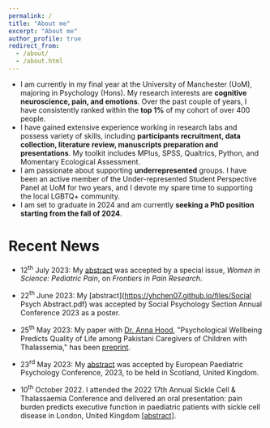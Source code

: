 ```yaml
---
permalink: /
title: "About me"
excerpt: "About me"
author_profile: true
redirect_from: 
  - /about/
  - /about.html
---
```

<!--
<p align="center">
  <img src="https://gitxuy.github.io//files/XuY.jpg?raw=true" alt="Photo" style="width: 450px;"/>
</p>
-->
* I am currently in my final year at the University of Manchester (UoM), majoring in Psychology (Hons). My research interests are **cognitive neuroscience, pain, and emotions**. Over the past couple of years, I have consistently ranked within the **top 1%** of my cohort of over 400 people.
* I have gained extensive experience working in research labs and possess variety of skills, including **participants recruitment, data collection, literature review, manuscripts preparation and presentations**. My toolkit includes MPlus, SPSS, Qualtrics, Python, and Momentary Ecological Assessment.
* I am passionate about supporting **underrepresented** groups. I have been an active member of the Under-represented Student Perspective Panel at UoM for two years, and I devote my spare time to supporting the local LGBTQ+ community.
* I am set to graduate in 2024 and am currently **seeking a PhD position starting from the fall of 2024**.

# Recent News
* 12<sup>th</sup> July 2023: My [abstract](https://yhchen07.github.io/files/Frontiers_IPESCA_abstract_new.pdf) was accepted by a special issue, *Women in Science: Pediatric Pain*, on *Frontiers in Pain Research*.

* 22<sup>th</sup> June 2023: My [abstract](https://yhchen07.github.io/files/Social Psych Abstract.pdf) was accepted by Social Psychology Section Annual Conference 2023 as a poster.
  
* 25<sup>th</sup> May 2023: My paper with [Dr. Anna Hood](https://research.manchester.ac.uk/en/persons/anna.hood), "Psychological Wellbeing Predicts Quality of Life among Pakistani Caregivers of Children with Thalassemia," has been [preprint](https://europepmc.org/article/ppr/ppr666556). 

* 23<sup>rd</sup> May 2023:  My [abstract](https://yhchen07.github.io/files/1_EPPC.pdf) was accepted by European Paediatric Psychology Conference, 2023, to be held in Scotland, United Kingdom.

* 10<sup>th</sup> October 2022. I attended the 2022 17th Annual Sickle Cell & Thalassaemia Conference and delivered an oral presentation: pain burden predicts executive function in paediatric patients with sickle cell disease in London, United Kingdom [[abstract]](https://www.ncbi.nlm.nih.gov/pmc/articles/PMC10112594/).

